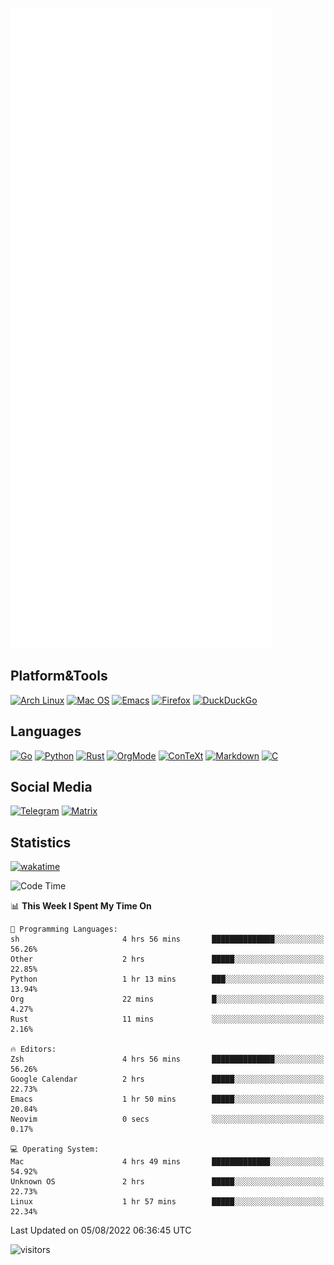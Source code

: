 ![Metrics](https://github.com/SteamedFish/SteamedFish/blob/master/github-metrics.svg)

## Platform&Tools

[![Arch Linux](https://img.shields.io/badge/ArchLinux-1793D1?logo=arch-linux&logoColor=fff&style=flat-square)](https://archlinux.org/)
[![Mac OS](https://img.shields.io/badge/MacOS-000000?style=flat-square&logo=macos&logoColor=F0F0F0)](https://www.apple.com/macos/)
[![Emacs](https://img.shields.io/badge/Emacs-%237F5AB6.svg?&style=flat-square&logo=gnu-emacs&logoColor=white)](https://www.gnu.org/software/emacs/)
[![Firefox](https://img.shields.io/badge/Firefox-FF7139?style=flat-square&logo=Firefox-Browser&logoColor=white)](https://firefox.com/)
[![DuckDuckGo](https://img.shields.io/badge/DuckDuckGo-DE5833?style=flat-square&logo=DuckDuckGo&logoColor=white)](https://duckduckgo.com/)

## Languages

[![Go](https://img.shields.io/badge/Golang-%2300ADD8.svg?style=flat-square&logo=go&logoColor=white)](https://golang.org/)
[![Python](https://img.shields.io/badge/Python-3670A0?style=flat-square&logo=python&logoColor=ffdd54)](https://www.python.org/)
[![Rust](https://img.shields.io/badge/Rust-%23000000.svg?style=flat-square&logo=rust&logoColor=white)](https://www.rust-lang.org/)
[![OrgMode](https://img.shields.io/badge/OrgMode-%23000000.svg?style=flat-square&logo=org&logoColor=white)](https://orgmode.org/)
[![ConTeXt](https://img.shields.io/badge/ConTeXt-%23008080.svg?style=flat-square&logo=latex&logoColor=white)](https://contextgarden.net/)
[![Markdown](https://img.shields.io/badge/MarkDown-%23000000.svg?style=flat-square&logo=markdown&logoColor=white)](https://daringfireball.net/projects/markdown/)
[![C](https://img.shields.io/badge/C-%2300599C.svg?style=flat-square&logo=c&logoColor=white)](https://www.iso.org/standard/74528.html)

## Social Media
[![Telegram](https://img.shields.io/badge/SteamedFish-2CA5E0?style=social&logo=telegram&logoColor=white)](https://t.me/SteamedFish)
[![Matrix](https://img.shields.io/badge/SteamedFish-2CA5E0?style=social&logo=matrix&logoColor=black)](https://matrix.to/#/@i:steamedfish.org)

## Statistics
[![wakatime](https://wakatime.com/badge/user/168280d6-fcf2-4b4f-ad3a-dc4612f35b38.svg)](https://wakatime.com/@168280d6-fcf2-4b4f-ad3a-dc4612f35b38)

<!--START_SECTION:waka-->
![Code Time](http://img.shields.io/badge/Code%20Time-1%2C948%20hrs%2045%20mins-blue)

📊 **This Week I Spent My Time On** 

```text
💬 Programming Languages: 
sh                       4 hrs 56 mins       ██████████████░░░░░░░░░░░   56.26% 
Other                    2 hrs               █████░░░░░░░░░░░░░░░░░░░░   22.85% 
Python                   1 hr 13 mins        ███░░░░░░░░░░░░░░░░░░░░░░   13.94% 
Org                      22 mins             █░░░░░░░░░░░░░░░░░░░░░░░░   4.27% 
Rust                     11 mins             ░░░░░░░░░░░░░░░░░░░░░░░░░   2.16%

🔥 Editors: 
Zsh                      4 hrs 56 mins       ██████████████░░░░░░░░░░░   56.26% 
Google Calendar          2 hrs               █████░░░░░░░░░░░░░░░░░░░░   22.73% 
Emacs                    1 hr 50 mins        █████░░░░░░░░░░░░░░░░░░░░   20.84% 
Neovim                   0 secs              ░░░░░░░░░░░░░░░░░░░░░░░░░   0.17%

💻 Operating System: 
Mac                      4 hrs 49 mins       █████████████░░░░░░░░░░░░   54.92% 
Unknown OS               2 hrs               █████░░░░░░░░░░░░░░░░░░░░   22.73% 
Linux                    1 hr 57 mins        █████░░░░░░░░░░░░░░░░░░░░   22.34%

```


 Last Updated on 05/08/2022 06:36:45 UTC
<!--END_SECTION:waka-->

![visitors](https://visitor-badge.laobi.icu/badge?page_id=SteamedFish.SteamedFish)
